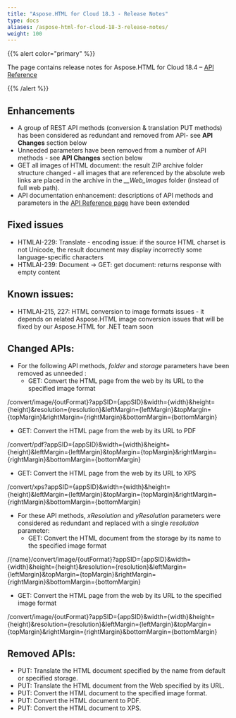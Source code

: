 ```yaml
---
title: "Aspose.HTML for Cloud 18.3 - Release Notes"
type: docs
aliases: /aspose-html-for-cloud-18-3-release-notes/
weight: 100
---
```


{{% alert color="primary" %}} 

The page contains release notes for Aspose.HTML for Cloud 18.4 – [API Reference](https://apireference.aspose.cloud/html/)

{{% /alert %}} 
## **Enhancements**
- A group of REST API methods (conversion & translation PUT methods) has been considered as redundant and removed from API- see **API Changes** section below
- Unneeded parameters have been removed from a number of API methods - see **API Changes** section below
- GET all images of HTML document: the result ZIP archive folder structure changed - all images that are referenced by the absolute web links are placed in the archive in the *__Web_Images* folder (instead of full web path).
- API documentation enhancement: descriptions of API methods and parameters in the [API Reference page](https://apireference.aspose.cloud/html/) have been extended
## **Fixed issues**
- HTMLAI-229: Translate - encoding issue: if the source HTML charset is not Unicode, the result document may display incorrectly some language-specific characters
- HTMLAI-239: Document -> GET: get document: returns response with empty content
## **Known issues:**
- HTMLAI-215, 227: HTML conversion to image formats issues - it depends on related Aspose.HTML image conversion issues that will be fixed by our Aspose.HTML for .NET team soon
## **Changed APIs:**
- For the following API methods, *folder* and *storage* parameters have been removed as unneeded : 
  - GET: Convert the HTML page from the web by its URL to the specified image format

/convert/image/{outFormat}?appSID={appSID}&width={width}&height={height}&resolution={resolution}&leftMargin={leftMargin}&topMargin={topMargin}&rightMargin={rightMargin}&bottomMargin={bottomMargin}

- GET: Convert the HTML page from the web by its URL to PDF

/convert/pdf?appSID={appSID}&width={width}&height={height}&leftMargin={leftMargin}&topMargin={topMargin}&rightMargin={rightMargin}&bottomMargin={bottomMargin}

- GET: Convert the HTML page from the web by its URL to XPS

/convert/xps?appSID={appSID}&width={width}&height={height}&leftMargin={leftMargin}&topMargin={topMargin}&rightMargin={rightMargin}&bottomMargin={bottomMargin}

- For these API methods, *xResolution* and *yResolution* parameters were considered as redundant and replaced with a single *resolution* parameter:
  - GET: Convert the HTML document from the storage by its name to the specified image format

/{name}/convert/image/{outFormat}?appSID={appSID}&width={width}&height={height}&resolution={resolution}&leftMargin={leftMargin}&topMargin={topMargin}&rightMargin={rightMargin}&bottomMargin={bottomMargin}

- GET: Convert the HTML page from the web by its URL to the specified image format

/convert/image/{outFormat}?appSID={appSID}&width={width}&height={height}&resolution={resolution}&leftMargin={leftMargin}&topMargin={topMargin}&rightMargin={rightMargin}&bottomMargin={bottomMargin}
## **Removed APIs:**
- PUT: Translate the HTML document specified by the name from default or specified storage.
- PUT: Translate the HTML document from the Web specified by its URL.
- PUT: Convert the HTML document to the specified image format.
- PUT: Convert the HTML document to PDF.
- PUT: Convert the HTML document to XPS.
